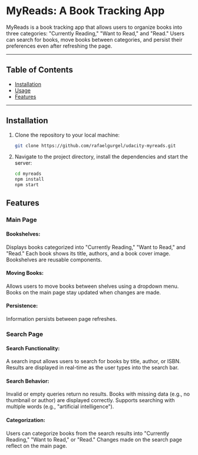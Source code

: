 # MyReads: A Book Tracking App

MyReads is a book tracking app that allows users to organize books into three categories: "Currently Reading," "Want to Read," and "Read." Users can search for books, move books between categories, and persist their preferences even after refreshing the page.

---

## Table of Contents

- [Installation](#installation)
- [Usage](#usage)
- [Features](#features)

---

## Installation

1. Clone the repository to your local machine:
   ```bash
   git clone https://github.com/rafaelgurgel/udacity-myreads.git

2. Navigate to the project directory, install the dependencies and start the server:
   ```bash
   cd myreads
   npm install
   npm start

## Features

### Main Page
 #### Bookshelves:
  Displays books categorized into "Currently Reading," "Want to Read," and "Read."
  Each book shows its title, authors, and a book cover image.
  Bookshelves are reusable components.

 #### Moving Books:
  Allows users to move books between shelves using a dropdown menu.
  Books on the main page stay updated when changes are made.
  
 #### Persistence:
  Information persists between page refreshes.

### Search Page
 #### Search Functionality:
  A search input allows users to search for books by title, author, or ISBN.
  Results are displayed in real-time as the user types into the search bar.

 #### Search Behavior:
  Invalid or empty queries return no results.
  Books with missing data (e.g., no thumbnail or author) are displayed correctly.
  Supports searching with multiple words (e.g., "artificial intelligence").
 
 #### Categorization:
  Users can categorize books from the search results into "Currently Reading," "Want to Read," or "Read."
  Changes made on the search page reflect on the main page.
